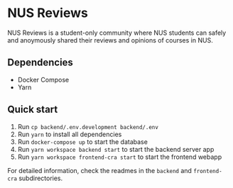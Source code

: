# NUS Reviews

NUS Reviews is a student-only community where NUS students can safely and
anoymously shared their reviews and opinions of courses in NUS.

## Dependencies

- Docker Compose
- Yarn

## Quick start

1. Run `cp backend/.env.development backend/.env`
2. Run `yarn` to install all dependencies
3. Run `docker-compose up` to start the database
4. Run `yarn workspace backend start` to start the backend server app
5. Run `yarn workspace frontend-cra start` to start the frontend webapp

For detailed information, check the readmes in the `backend` and `frontend-cra`
subdirectories.
